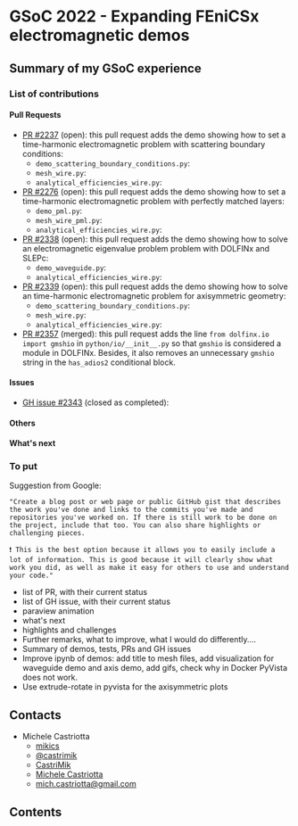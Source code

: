 # GSoC 2022 - Expanding FEniCSx electromagnetic demos

## Summary of my GSoC experience

### List of contributions

#### Pull Requests

- [PR #2237](https://github.com/FEniCS/dolfinx/pull/2237) (open): this pull request
adds the demo showing how to set a time-harmonic electromagnetic problem
with scattering boundary conditions:
  - `demo_scattering_boundary_conditions.py`:
  - `mesh_wire.py`:
  - `analytical_efficiencies_wire.py`:
- [PR #2276](https://github.com/FEniCS/dolfinx/pull/2276) (open): this pull request
adds the demo showing how to set a time-harmonic electromagnetic problem with perfectly matched layers:
  - `demo_pml.py`:
  - `mesh_wire_pml.py`:
  - `analytical_efficiencies_wire.py`:
- [PR #2338](https://github.com/FEniCS/dolfinx/pull/2338) (open): this pull request adds
the demo showing how to solve an electromagnetic eigenvalue problem problem with DOLFINx and SLEPc:
  - `demo_waveguide.py`:
  - `analytical_efficiencies_wire.py`:
- [PR #2339](https://github.com/FEniCS/dolfinx/pull/2339) (open): this pull request adds the demo
showing how to solve an time-harmonic electromagnetic problem for axisymmetric geometry:
  - `demo_scattering_boundary_conditions.py`:
  - `mesh_wire.py`:
  - `analytical_efficiencies_wire.py`:
- [PR #2357](https://github.com/FEniCS/dolfinx/pull/2357) (merged): this pull request adds the line
`from dolfinx.io import gmshio` in `python/io/__init__.py` so that `gmshio` is considered a module
in DOLFINx. Besides, it also removes an unnecessary `gmshio` string in the `has_adios2` conditional
block.

#### Issues

- [GH issue #2343](https://github.com/FEniCS/dolfinx/issues/2343) (closed as completed):

#### Others

#### What's next

### To put

Suggestion from Google:

    "Create a blog post or web page or public GitHub gist that describes the work you've done and links to the commits you've made and repositories you've worked on. If there is still work to be done on the project, include that too. You can also share highlights or challenging pieces.

    ❗ This is the best option because it allows you to easily include a lot of information. This is good because it will clearly show what work you did, as well as make it easy for others to use and understand your code."

- list of PR, with their current status
- list of GH issue, with their current status
- paraview animation
- what's next
- highlights and challenges
- Further remarks, what to improve, what I would do differently....
- Summary of demos, tests, PRs and GH issues
- Improve ipynb of demos: add title to mesh files, add visualization for waveguide demo and axis demo, add gifs, check why in Docker PyVista does not work.
- Use extrude-rotate in pyvista for the axisymmetric plots

## Contacts

- Michele Castriotta
  - <i class="fab fa-github"></i> [mikics](https://github.com/mikics)
  - <i class="fab fa-twitter"></i> [@castrimik](https://twitter.com/castrimik)
  - <i class="fab fa-discourse"></i> [CastriMik](https://fenicsproject.discourse.group/u/CastriMik)
  - <i class="fab fa-linkedin"></i> [Michele Castriotta](https://www.linkedin.com/in/michele-castriotta-18aa91a5)
  - <i class="fa fa-envelope"></i> [mich.castriotta@gmail.com](mailto:mich.castriotta@gmail.com)

## Contents

```{tableofcontents}
```

